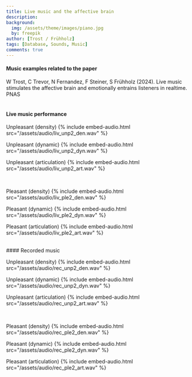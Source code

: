 ```yaml
---
title: Live music and the affective brain
description:
background:
  img: /assets/theme/images/piano.jpg
  by: freepik
author: [Trost / Frühholz]
tags: [Database, Sounds, Music]
comments: true
---
```


#### Music examples related to the paper
W Trost, C Trevor, N Fernandez, F Steiner, S Frühholz (2024). Live music stimulates
the affective brain and emotionally entrains listeners in realtime. PNAS
<br>
<br>

#### Live music performance

Unpleasant (density)
{% include embed-audio.html src="/assets/audio/liv_unp2_den.wav" %}

Unpleasant (dynamic)
{% include embed-audio.html src="/assets/audio/liv_unp2_dyn.wav" %}

Unpleasant (articulation)
{% include embed-audio.html src="/assets/audio/liv_unp2_art.wav" %}

<br>

Pleasant (density)
{% include embed-audio.html src="/assets/audio/liv_ple2_den.wav" %}

Pleasant (dynamic)
{% include embed-audio.html src="/assets/audio/liv_ple2_dyn.wav" %}

Pleasant (articulation)
{% include embed-audio.html src="/assets/audio/liv_ple2_art.wav" %}


<br>
#### Recorded music

Unpleasant (density)
{% include embed-audio.html src="/assets/audio/rec_unp2_den.wav" %}

Unpleasant (dynamic)
{% include embed-audio.html src="/assets/audio/rec_unp2_dyn.wav" %}

Unpleasant (articulation)
{% include embed-audio.html src="/assets/audio/rec_unp2_art.wav" %}

<br>

Pleasant (density)
{% include embed-audio.html src="/assets/audio/rec_ple2_den.wav" %}

Pleasant (dynamic)
{% include embed-audio.html src="/assets/audio/rec_ple2_dyn.wav" %}

Pleasant (articulation)
{% include embed-audio.html src="/assets/audio/rec_ple2_art.wav" %}

<br>
